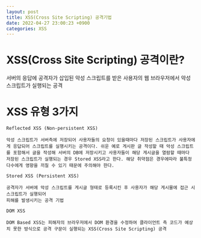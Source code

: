 ```yaml
---
layout: post
title: XSS(Cross Site Scripting) 공격기법
date: 2022-04-27 23:00:23 +0900
categories: XSS
---
```


# XSS(Cross Site Scripting) 공격이란?
서버의 응답에 공격자가 삽입된 악성 스크립트를 받은 사용자의 웹 브라우저에서 악성 스크립트가 실행되는 공격

# XSS 유형 3가지
```
Reflected XSS (Non-persistent XSS)

악성 스크립트가 서버측에 저장되어 사용자들의 요청이 있을때마다 저장된 스크립트가 사용자에게 응답되어 스크립트를 실행시키는 공격이다. 쉬운 예로 게시판 글 작성할 때 악성 스크립트를 포함해서 글을 작성해 서버의 DB에 저장시키고 사용자들이 해당 게시글을 열람할 때마다 저장된 스크립트가 실행되는 경우 Stored XSS라고 한다. 해당 취약점은 경우에따라 불특정다수에게 영향을 끼칠 수 있기 때문에 주의해야 한다.

Stored XSS (Persistent XSS)

공격자가 서버에 악성 스크립트를 게시글 형태로 등록시킨 후 사용자가 해당 게시물에 접근 시 스크립트가 실행되어
피해를 발생시키는 공격 기법

DOM XSS

DOM Based XSS는 피해자의 브라우저에서 DOM 환경을 수정하여 클라이언트 측 코드가 예상치 못한 방식으로 공격 구문이 실행되는 XSS(Cross Site Scripting) 공격
```